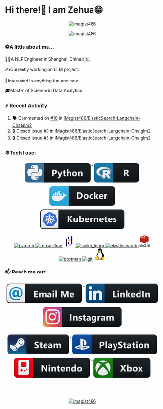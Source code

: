 # Hi there!👋 I am Zehua😁

<p align="center"> 
  <img src="https://komarev.com/ghpvc/?username=imagist486&label=Profile%20views&color=0e75b6&style=flat" alt="imagist486" /> 
</p>
<p align="center">
  <img align="center" src="https://github-readme-stats.vercel.app/api?username=imagist486&show_icons=true&locale=en" alt="imagist486" />
</p>
  
### ⚽A little about me...

🧑‍💻A NLP Engineer in Shanghai, China🇨🇳. 

✍️Currently working on LLM project.

🌱Interested in anything fun and new.

🎓Master of Science in Data Analytics.

### :zap: Recent Activity

<!--START_SECTION:activity-->
1. 🗣 Commented on [#10](https://github.com/iMagist486/ElasticSearch-Langchain-Chatglm2/issues/10#issuecomment-1765527406) in [iMagist486/ElasticSearch-Langchain-Chatglm2](https://github.com/iMagist486/ElasticSearch-Langchain-Chatglm2)
2. 🔒 Closed issue [#9](https://github.com/iMagist486/ElasticSearch-Langchain-Chatglm2/issues/9) in [iMagist486/ElasticSearch-Langchain-Chatglm2](https://github.com/iMagist486/ElasticSearch-Langchain-Chatglm2)
3. 🔒 Closed issue [#8](https://github.com/iMagist486/ElasticSearch-Langchain-Chatglm2/issues/8) in [iMagist486/ElasticSearch-Langchain-Chatglm2](https://github.com/iMagist486/ElasticSearch-Langchain-Chatglm2)
<!--END_SECTION:activity-->

### ⚙️Tech I use:

<p align="center">
    <a href="#">
        <img src="https://github.com/MikeCodesDotNET/ColoredBadges/raw/master/svg/dev/languages/python.svg" alt="python" style="vertical-align:top; margin:6px 4px">
    </a> 
    <a href="#">
        <img src="https://github.com/MikeCodesDotNET/ColoredBadges/raw/master/svg/dev/languages/r.svg" alt="r" style="vertical-align:top; margin:6px 4px">
    </a>
    <a href="#">
        <img src="https://github.com/MikeCodesDotNET/ColoredBadges/raw/master/svg/dev/tools/docker.svg" alt="docker" style="vertical-align:top; margin:6px 4px">
    </a>
    <a href="#">
        <img src="https://github.com/MikeCodesDotNET/ColoredBadges/raw/master/svg/dev/services/kubernetes.svg" alt="kubernetes" style="vertical-align:top; margin:6px 4px">
    </a> 
</p>

<p align="center">
    <a href="#">
        <img src="https://www.vectorlogo.zone/logos/pytorch/pytorch-icon.svg" alt="pytorch" width="40" height="40"/>
    </a>
    <a href="#">
        <img src="https://www.vectorlogo.zone/logos/tensorflow/tensorflow-icon.svg" alt="tensorflow" width="40" height="40"/>
    </a>
    <a href="#">
        <img src="https://raw.githubusercontent.com/devicons/devicon/2ae2a900d2f041da66e950e4d48052658d850630/icons/pandas/pandas-original.svg" alt="pandas" width="40" height="40"/>
    </a>  
    <a href="#">
        <img src="https://upload.wikimedia.org/wikipedia/commons/0/05/Scikit_learn_logo_small.svg" alt="scikit_learn" width="40" height="40"/>
    </a>
    <a href="#">
        <img src="https://www.vectorlogo.zone/logos/elastic/elastic-icon.svg" alt="elasticsearch" width="40" height="40"/>
    </a> 
    <a href="#">
        <img src="https://raw.githubusercontent.com/devicons/devicon/master/icons/redis/redis-original-wordmark.svg" alt="redis" width="40" height="40"/>
    </a>  
    <a href="#">
        <img src="https://www.vectorlogo.zone/logos/getpostman/getpostman-icon.svg" alt="postman" width="40" height="40"/>
    </a>  
    <a href="#">
        <img src="https://www.vectorlogo.zone/logos/git-scm/git-scm-icon.svg" alt="git" width="40" height="40"/>
    </a>  
    <a href="#">
        <img src="https://raw.githubusercontent.com/devicons/devicon/master/icons/linux/linux-original.svg" alt="linux" width="40" height="40"/> 
    </a>
</p>

### 📫 Reach me out:
<p align="center">
    <a href="mailto:wzh486@outlook.com">
        <img src="https://github.com/MikeCodesDotNET/ColoredBadges/raw/master/svg/social/email_me.svg" alt="email_me" style="vertical-align:top; margin:6px 4px">
    </a>
    <a href="https://www.linkedin.com/in/imagist486/">
        <img src="https://github.com/MikeCodesDotNET/ColoredBadges/raw/master/svg/social/linkedin.svg" alt="linkedin" style="vertical-align:top; margin:6px 4px">
    </a>
    <a href="https://www.instagram.com/imagist486/">
        <img src="https://github.com/MikeCodesDotNET/ColoredBadges/raw/master/svg/social/instagram.svg" alt="instagram" style="vertical-align:top; margin:6px 4px">
    </a>  
</p>
<p align="center">
    <a href="https://steamcommunity.com/id/iMagist486">
        <img src="https://github.com/MikeCodesDotNET/ColoredBadges/raw/master/svg/social/steam.svg" alt="steam" style="vertical-align:top; margin:6px 4px">
    </a>
    <a href="#">
        <img src="https://github.com/MikeCodesDotNET/ColoredBadges/raw/master/svg/devices/playstation.svg" alt="playstation" style="vertical-align:top; margin:6px 4px">
    </a>  
    <a href="#">
        <img src="https://github.com/MikeCodesDotNET/ColoredBadges/raw/master/svg/devices/nintendo.svg" alt="nintendo" style="vertical-align:top; margin:6px 4px">
    </a>  
    <a href="#">
        <img src="https://github.com/MikeCodesDotNET/ColoredBadges/raw/master/svg/devices/xbox.svg" alt="xbox" style="vertical-align:top; margin:6px 4px">
    </a>  
</p>
<br>
<br>
<p align="center"> <a href="https://github.com/ryo-ma/github-profile-trophy"><img src="https://github-profile-trophy.vercel.app/?username=iMagist486&theme=onedark&no-frame=true&column=5&margin-w=15&margin-h=15" alt="imagist486" /></a> </p>

